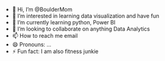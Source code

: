 - 👋 Hi, I’m @BoulderMom
- 👀 I’m interested in learning data visualization and have fun
- 🌱 I’m currently learning python, Power BI
- 💞️ I’m looking to collaborate on anything Data Analytics
- 📫 How to reach me email
- 😄 Pronouns: ...
- ⚡ Fun fact: I am also fitness junkie

<!---
BoulderMom/BoulderMom is a ✨ special ✨ repository because its `README.md` (this file) appears on your GitHub profile.
You can click the Preview link to take a look at your changes.
--->
